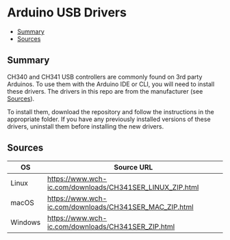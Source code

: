 # Arduino USB Drivers
<!-- vscode-markdown-toc -->
* [Summary](#Summary)
* [Sources](#Sources)

<!-- vscode-markdown-toc-config
	numbering=false
	autoSave=true
	/vscode-markdown-toc-config -->
<!-- /vscode-markdown-toc -->

## <a name='Summary'></a>Summary

CH340 and CH341 USB controllers are commonly found on 3rd party Arduinos. To use them with the Arduino IDE or CLI, you will need to install these drivers. The drivers in this repo are from the manufacturer (see [Sources](#Sources)).

To install them, download the repository and follow the instructions in the appropriate folder. If you have any previously installed versions of these drivers, uninstall them before installing the new drivers.

## <a name='Sources'></a>Sources

| OS      | Source URL                                                |
|---------|-----------------------------------------------------------|
| Linux   | https://www.wch-ic.com/downloads/CH341SER_LINUX_ZIP.html  |
| macOS   | https://www.wch-ic.com/downloads/CH341SER_MAC_ZIP.html    |
| Windows | https://www.wch-ic.com/downloads/CH341SER_ZIP.html        |
